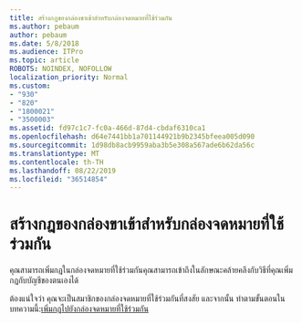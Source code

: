 ```yaml
---
title: สร้างกฎของกล่องขาเข้าสำหรับกล่องจดหมายที่ใช้ร่วมกัน
ms.author: pebaum
author: pebaum
ms.date: 5/8/2018
ms.audience: ITPro
ms.topic: article
ROBOTS: NOINDEX, NOFOLLOW
localization_priority: Normal
ms.custom:
- "930"
- "820"
- "1800021"
- "3500003"
ms.assetid: fd97c1c7-fc0a-466d-87d4-cbdaf6310ca1
ms.openlocfilehash: d64e7441bb1a701144921b9b2345bfeea005d090
ms.sourcegitcommit: 1d98db8acb9959aba3b5e308a567ade6b62da56c
ms.translationtype: MT
ms.contentlocale: th-TH
ms.lasthandoff: 08/22/2019
ms.locfileid: "36514854"
---
```

# <a name="creating-inbox-rules-for-shared-mailboxes"></a>สร้างกฎของกล่องขาเข้าสำหรับกล่องจดหมายที่ใช้ร่วมกัน

คุณสามารถเพิ่มกฎในกล่องจดหมายที่ใช้ร่วมกันคุณสามารถเข้าถึงในลักษณะคล้ายคลึงกับวิธีที่คุณเพิ่มกฎกับบัญชีของตนเองได้
  
ต้องแน่ใจว่า คุณจะเป็นสมาชิกของกล่องจดหมายที่ใช้ร่วมกันที่สงสัย และจากนั้น ทำตามขั้นตอนในบทความนี้:[เพิ่มกฎไปยังกล่องจดหมายที่ใช้ร่วมกัน](https://support.office.com/article/b0963400-2a51-4c64-afc7-b816d737d164)
  